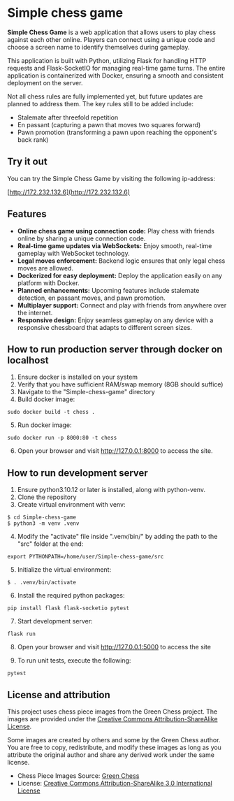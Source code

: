 # Simple chess game
**Simple Chess Game** is a web application that allows users to play chess against each other online. Players can connect using a unique code and choose a screen name to identify themselves during gameplay.

This application is built with Python, utilizing Flask for handling HTTP requests and Flask-SocketIO for managing real-time game turns. The entire application is containerized with Docker, ensuring a smooth and consistent deployment on the server.

Not all chess rules are fully implemented yet, but future updates are planned to address them. The key rules still to be added include:
- Stalemate after threefold repetition
- En passant (capturing a pawn that moves two squares forward)
- Pawn promotion (transforming a pawn upon reaching the opponent's back rank)

## Try it out
You can try the Simple Chess Game by visiting the following ip-address:

[http://172.232.132.6](http://172.232.132.6)

## Features
- **Online chess game using connection code:** Play chess with friends online by sharing a unique connection code.
- **Real-time game updates via WebSockets:** Enjoy smooth, real-time gameplay with WebSocket technology.
- **Legal moves enforcement:** Backend logic ensures that only legal chess moves are allowed.
- **Dockerized for easy deployment:** Deploy the application easily on any platform with Docker.
- **Planned enhancements:** Upcoming features include stalemate detection, en passant moves, and pawn promotion.
- **Multiplayer support:** Connect and play with friends from anywhere over the internet.
- **Responsive design:** Enjoy seamless gameplay on any device with a responsive chessboard that adapts to different screen sizes.

## How to run production server through docker on localhost
1. Ensure docker is installed on your system
2. Verify that you have sufficient RAM/swap memory (8GB should suffice)
3. Navigate to the "Simple-chess-game" directory
4. Build docker image:
```
sudo docker build -t chess .
```
5. Run docker image:
```
sudo docker run -p 8000:80 -t chess
```
6. Open your browser and visit http://127.0.0.1:8000 to access the site.

## How to run development server
1. Ensure python3.10.12 or later is installed, along with python-venv.
2. Clone the repository
3. Create virtual environment with venv:
```
$ cd Simple-chess-game
$ python3 -m venv .venv
```

4. Modify the "activate" file inside ".venv/bin/" by adding the path to the "src" folder at the end:
``` 
export PYTHONPATH=/home/user/Simple-chess-game/src 
```

5. Initialize the virtual environment:
```
$ . .venv/bin/activate
```


6. Install the required python packages:
```
pip install flask flask-socketio pytest
```

7. Start development server:
```
flask run
```

8. Open your browser and visit http://127.0.0.1:5000 to access the site 

9. To run unit tests, execute the following:
```
pytest
```

## License and attribution
This project uses chess piece images from the Green Chess project. The images are provided under the [Creative Commons Attribution-ShareAlike License](https://creativecommons.org/licenses/by-sa/3.0/deed.en).

Some images are created by others and some by the Green Chess author. You are free to copy, redistribute, and modify these images as long as you attribute the original author and share any derived work under the same license.

- Chess Piece Images Source: [Green Chess](https://greenchess.net/info.php?item=downloads)
- License: [Creative Commons Attribution-ShareAlike 3.0 International License](https://creativecommons.org/licenses/by-sa/3.0/deed.en)